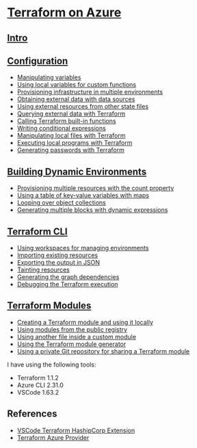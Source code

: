 # [Terraform on Azure](https://github.com/eduflornet/Terraform/tree/main/terraform-azure)
## [Intro](https://github.com/eduflornet/Terraform/tree/main/terraform-azure/1-intro)
## [Configuration](https://github.com/eduflornet/Terraform/tree/main/terraform-azure/2-configuration) 
- [Manipulating variables](https://github.com/eduflornet/Terraform/tree/main/terraform-azure/2-configuration/variables)
- [Using local variables for custom functions](https://github.com/eduflornet/aform/tree/main/terraform-azure/2-configuration/localvariables)
- [Provisioning infrastructure in multiple environments](https://github.com/eduflornet/Terraform/tree/main/terraform-azure/2-configuration/multiple-environments)
- [Obtaining external data with data sources](https://github.com/eduflornet/Terraform/tree/main/terraform-azure/2-configuration/data)
- [Using external resources from other state files](https://github.com/eduflornet/Terraform/tree/main/terraform-azure/2-configuration/remote-state)
- [Querying external data with Terraform](https://github.com/eduflornet/Terraform/tree/main/terraform-azure/2-configuration/external) 
- [Calling Terraform built-in functions](https://github.com/eduflornet/Terraform/tree/main/terraform-azure/2-configuration/built-in-fuctions)
- [Writing conditional expressions](https://github.com/eduflornet/Terraform/tree/main/terraform-azure/2-configuration/conditional)
- [Manipulating local files with Terraform](https://github.com/eduflornet/Terraform/tree/main/terraform-azure/2-configuration/files)
- [Executing local programs with Terraform](https://github.com/eduflornet/Terraform/tree/main/terraform-azure/2-configuration/files_local_exec)
- [Generating passwords with Terraform](https://github.com/eduflornet/Terraform/tree/main/terraform-azure/2-configuration/password)

## [Building Dynamic Environments](https://github.com/eduflornet/Terraform/tree/main/terraform-azure/3-building-dynamic-environments)
 - [Provisioning multiple resources with the count property](https://github.com/eduflornet/Terraform/tree/main/terraform-azure/3-building-dynamic-environments/count)
 - [Using a table of key-value variables with maps](https://github.com/eduflornet/Terraform/tree/main/terraform-azure/3-building-dynamic-environments/map)
 - [Looping over object collections](https://github.com/eduflornet/Terraform/tree/main/terraform-azure/3-building-dynamic-environments/list_map)
 - [Generating multiple blocks with dynamic expressions](https://github.com/eduflornet/Terraform/tree/main/terraform-azure/3-building-dynamic-environments/dynamics)
  ## [Terraform CLI](https://github.com/eduflornet/Terraform/tree/main/terraform-azure/4-terraform-cli)
  - [Using workspaces for managing environments](https://github.com/eduflornet/Terraform/tree/main/terraform-azure/4-terraform-cli/workspaces)
  - [Importing existing resources](https://github.com/eduflornet/Terraform/tree/main/terraform-azure/4-terraform-cli/import)
  - [Exporting the output in JSON](https://github.com/eduflornet/Terraform/tree/main/terraform-azure/4-terraform-cli/exporting-output)
  - [Tainting resources](https://github.com/eduflornet/Terraform/tree/main/terraform-azure/4-terraform-cli/sample-app)
  - [Generating the graph dependencies](https://github.com/eduflornet/Terraform/tree/main/terraform-azure/4-terraform-cli/graph-dependencies)
  - [Debugging the Terraform execution](https://github.com/eduflornet/Terraform/tree/main/terraform-azure/4-terraform-cli/debugging)
  ## [Terraform Modules](https://github.com/eduflornet/Terraform/tree/main/terraform-azure/5-modules)
  - [Creating a Terraform module and using it locally](https://github.com/eduflornet/Terraform/tree/main/terraform-azure/5-modules/moduledemo)
  - [Using modules from the public registry](https://github.com/eduflornet/Terraform/tree/main/terraform-azure/5-modules/publicmodule)
  - [Using another file inside a custom module](https://github.com/eduflornet/Terraform/tree/main/terraform-azure/5-modules/execute-script-locally)
  - [Using the Terraform module generator](https://github.com/eduflornet/Terraform/tree/main/terraform-azure/5-modules/generatedmodule)
  - [Using a private Git repository for sharing a Terraform module](https://github.com/eduflornet/Terraform/tree/main/terraform-azure/5-modules/private-git-sharing-module)

I have using the following tools:

- Terraform 1.1.2
- Azure CLI 2.31.0
- VSCode 1.63.2

## References
- [VSCode Terraform HashipCorp Extension](https://marketplace.visualstudio.com/items?itemName=HashiCorp.terraform)
- [Terraform Azure Provider](https://registry.terraform.io/providers/hashicorp/azurerm/latest/docs)
